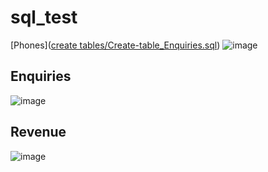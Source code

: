 # sql_test
[Phones]([create tables/Create-table_Enquiries.sql](https://github.com/enotjk/sql_test/blob/main/create%20tables/Create-table_Enquiries.sql))
![image](https://github.com/enotjk/sql_test/assets/129334043/c03a7459-be00-4a18-a1a8-2e31c377c223)

## Enquiries
![image](https://github.com/enotjk/sql_test/assets/129334043/e4006de2-0460-47c5-b1f9-82f021069716)

## Revenue
![image](https://github.com/enotjk/sql_test/assets/129334043/24b08a1f-d74b-44af-9c3b-85c6789876b6)


